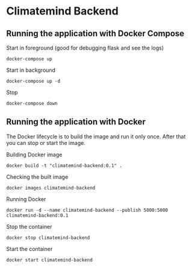 # Climatemind Backend

## Running the application with Docker Compose

Start in foreground (good for debugging flask and see the logs)
 
    docker-compose up
    
Start in background

    docker-compose up -d
    
Stop

    docker-compose down

## Running the application with Docker

The Docker lifecycle is to build the image and run it only once. After that you can stop or start the image. 

Building Docker image

    docker build -t "climatemind-backend:0.1" .
    
Checking the built image

    docker images climatemind-backend
    
Running Docker

    docker run -d --name climatemind-backend --publish 5000:5000 climatemind-backend:0.1

Stop the container

    docker stop climatemind-backend
    
Start the container

    docker start climatemind-backend

